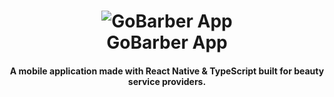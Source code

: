 <h1 align="center">
    <img alt="GoBarber App" src="https://res.cloudinary.com/lukemorales/image/upload/v1564533051/readme_logos/gobarber_hg5ddx.png" />
    <br>
    GoBarber App
</h1>

<h4 align="center">
  A mobile application made with React Native & TypeScript built for beauty service providers.
</h4>
<p align="center">
 
